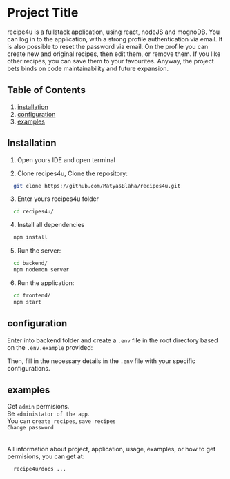 
# Project Title

recipe4u is a fullstack application, using react, nodeJS and mognoDB. You can log in to the application, with a strong profile authentication via email. It is also possible to reset the password via email. On the profile you can create new and original recipes, then edit them, or remove them. If you like other recipes, you can save them to your favourites. Anyway, the project bets binds on code maintainability and future expansion.

## Table of Contents

1. [installation](#installation)
2. [configuration](#configuration)
3. [examples](#examples)

## Installation

1. Open yours IDE and open terminal

2. Clone recipes4u, Clone the repository:
```bash
  git clone https://github.com/MatyasBlaha/recipes4u.git
```

3. Enter yours recipes4u folder
```bash
  cd recipes4u/
```

4. Install all dependencies
```bash
  npm install
```

5. Run the server:
```bash
  cd backend/
  npm nodemon server
```

6. Run the application:
```bash
  cd frontend/
  npm start
```

## configuration

Enter into backend folder and create a `.env` file in the root directory based on the `.env.example` provided:

Then, fill in the necessary details in the `.env` file with your specific configurations.
## examples

Get ``admin`` permisions. \
Be ``administator of the app``. \
You can ``create recipes``, ``save recipes``\
``Change password``\
\
\
All information about project, application, usage, examples, or how to get permisions, you can get at:
```bash
  recipe4u/docs ...
``` 


